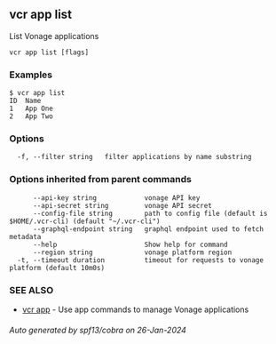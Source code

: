 ## vcr app list

List Vonage applications

```
vcr app list [flags]
```

### Examples

```
$ vcr app list	
ID	Name
1	App One
2	App Two

```

### Options

```
  -f, --filter string   filter applications by name substring
```

### Options inherited from parent commands

```
      --api-key string            vonage API key
      --api-secret string         vonage API secret
      --config-file string        path to config file (default is $HOME/.vcr-cli) (default "~/.vcr-cli")
      --graphql-endpoint string   graphql endpoint used to fetch metadata
      --help                      Show help for command
      --region string             vonage platform region
  -t, --timeout duration          timeout for requests to vonage platform (default 10m0s)
```

### SEE ALSO

* [vcr app](vcr_app.md)	 - Use app commands to manage Vonage applications

###### Auto generated by spf13/cobra on 26-Jan-2024
